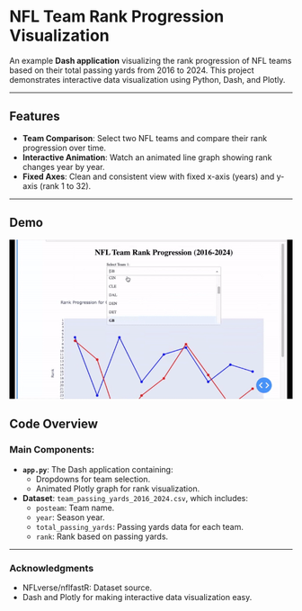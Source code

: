 # NFL Team Rank Progression Visualization

An example **Dash application** visualizing the rank progression of NFL teams based on their total passing yards from 2016 to 2024. This project demonstrates interactive data visualization using Python, Dash, and Plotly.

---

## Features

- **Team Comparison**: Select two NFL teams and compare their rank progression over time.
- **Interactive Animation**: Watch an animated line graph showing rank changes year by year.
- **Fixed Axes**: Clean and consistent view with fixed x-axis (years) and y-axis (rank 1 to 32).

---

## Demo
![Passing Yards Comparison](https://github.com/nqeast/nfl_viz/blob/master/Viz_movie-ezgif.com-video-to-gif-converter.gif)


## Code Overview

### Main Components:
- **`app.py`**: The Dash application containing:
  - Dropdowns for team selection.
  - Animated Plotly graph for rank visualization.
- **Dataset**: `team_passing_yards_2016_2024.csv`, which includes:
  - `posteam`: Team name.
  - `year`: Season year.
  - `total_passing_yards`: Passing yards data for each team.
  - `rank`: Rank based on passing yards.

---

### Acknowledgments
- NFLverse/nflfastR: Dataset source.
- Dash and Plotly for making interactive data visualization easy.
